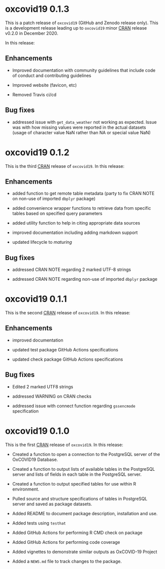 <!---
# oxcovid19 0.2.0

This is the fourth [CRAN](https://cran.r-project.org) release of `oxcovid19`. 
This is a minor release. In this release:

## Enhancements

* Added *merge_* functions to create combined tables for relational analysis

* Added a built-in Shiny package for basic data access and basic data
  visualisation; this was also a way to demonstrate how the package functions
  work

* Improved code coverage (from 53% to XX)

## Bug fixes

* addressed issue with `get_data_weather` not working as expected. Issue was
  with how missing values were reported in the actual datasets (usage of
  character value NaN rather than NA or special value NaN)
--->

# oxcovid19 0.1.3

This is a patch release of `oxcovid19` (GitHub and Zenodo release only). This
is a development release leading up to `oxcovid19` minor 
[CRAN](https://cran.r-rpoject.org) release v0.2.0 in December 2020.

In this release:

## Enhancements

* Improved documentation with community guidelines that include code of conduct
  and contributing guidelines
  
* Improved website (favicon, etc)

* Removed Travis ci/cd

## Bug fixes

* addressed issue with `get_data_weather` not working as expected. Issue was
  with how missing values were reported in the actual datasets (usage of
  character value NaN rather than NA or special value NaN)

# oxcovid19 0.1.2

This is the third [CRAN](https://cran.r-project.org) release of `oxcovid19`. In 
this release:

## Enhancements

* added function to get remote table metadata (party to fix CRAN NOTE on non-use
  of imported `dbplyr` package)

* added convenience wrapper functions to retrieve data from specific tables
  based on specified query parameters

* added utility function to help in citing appropriate data sources

* improved documentation including adding markdown support

* updated lifecycle to *maturing*

## Bug fixes

* addressed CRAN NOTE regarding 2 marked UTF-8 strings

* addressed CRAN NOTE regarding non-use of imported `dbplyr` package

# oxcovid19 0.1.1

This is the second [CRAN](https://cran.r-project.org) release of `oxcovid19`. In 
this release:

## Enhancements

* improved documentation

* updated test package GitHub Actions specifications

* updated check package GitHub Actions specifications

## Bug fixes

* Edited 2 marked UTF8 strings

* addressed WARNING on CRAN checks

* addressed issue with connect function regarding `gssencmode` specification

# oxcovid19 0.1.0

This is the first [CRAN](https://cran.r-project.org) release of `oxcovid19`. In 
this release:

* Created a function to open a connection to the PostgreSQL server of the 
  OxCOVID19 Database.

* Created a function to output lists of available tables in the PostgreSQL 
  server and lists of fields in each table in the PostgreSQL server.

* Created a function to output specified tables for use within R environment.

* Pulled source and structure specifications of tables in PostgreSQL server and 
  saved as package datasets.

* Added README to document package description, installation and use.

* Added tests using `testhat`

* Added GitHub Actions for performing R CMD check on package

* Added GitHub Actions for performing code coverage

* Added vignettes to demonstrate similar outputs as OxCOVID-19 Project

* Added a `NEWS.md` file to track changes to the package.
